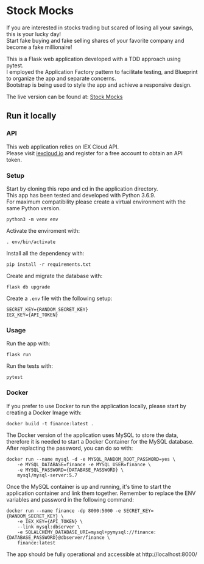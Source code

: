# Stock Mocks

If you are interested in stocks trading but scared of losing all your savings, this is your lucky day!  
Start fake buying and fake selling shares of your favorite company and become a fake millionaire!

This is a Flask web application developed with a TDD approach using pytest.  
I employed the Application Factory pattern to facilitate testing, and Blueprint to organize the app and separate concerns.  
Bootstrap is being used to style the app and achieve a responsive design.

The live version can be found at: [Stock Mocks](https://stock-mocks.herokuapp.com/)

## Run it locally

### API

This web application relies on IEX Cloud API.  
Please visit [iexcloud.io](https://iexcloud.io/) and register for a free account to obtain an API token. 

### Setup

Start by cloning this repo and cd in the application directory.  
This app has been tested and developed with Python 3.6.9.  
For maximum compatibility please create a virtual environment with the same Python version.

```
python3 -m venv env
```

Activate the enviroment with:

```
. env/bin/activate
```

Install all the dependency with:

```
pip install -r requirements.txt
```

Create and migrate the database with:

```
flask db upgrade
```

Create a `.env` file with the following setup:

```
SECRET_KEY={RANDOM_SECRET_KEY}
IEX_KEY={API_TOKEN} 
```

### Usage

Run the app with:

```
flask run
```

Run the tests with:

```
pytest
```

### Docker

If you prefer to use Docker to run the application locally, please start by creating a Docker Image with:

```
docker build -t finance:latest .
```

The Docker version of the application uses MySQL to store the data, therefore it is needed to start a Docker Container for the MySQL database.  
After replacting the password, you can do so with:  

```
docker run --name mysql -d -e MYSQL_RANDOM_ROOT_PASSWORD=yes \
    -e MYSQL_DATABASE=finance -e MYSQL_USER=finance \
    -e MYSQL_PASSWORD={DATABASE_PASSWORD} \
    mysql/mysql-server:5.7
```

Once the MySQL container is up and running, it's time to start the application container and link them together.
Remember to replace the ENV variables and password in the following command:

```
docker run --name finance -dp 8000:5000 -e SECRET_KEY={RANDOM_SECRET_KEY} \
    -e IEX_KEY={API_TOKEN} \
    --link mysql:dbserver \
    -e SQLALCHEMY_DATABASE_URI=mysql+pymysql://finance:{DATABASE_PASSWORD}@dbserver/finance \
    finance:latest
```

The app should be fully operational and accessible at http://localhost:8000/
